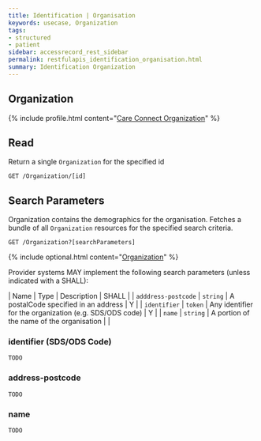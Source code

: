 ```yaml
---
title: Identification | Organisation
keywords: usecase, Organization
tags:
- structured
- patient
sidebar: accessrecord_rest_sidebar
permalink: restfulapis_identification_organisation.html
summary: Identification Organization
---
```


## Organization ##

{% include profile.html content="[Care Connect Organization](http://www.interopen.org/candidate-profiles/care-connect/CareConnect-Organization-1.html)" %}

## Read ##

Return a single `Organization` for the specified id

```http
GET /Organization/[id]
```

## Search Parameters ##

Organization contains the demographics for the organisation. Fetches a bundle of all `Organization` resources for the specified search criteria.

```http
GET /Organization?[searchParameters]
```

{% include optional.html content="[Organization](https://www.hl7.org/fhir/DSTU2/organization.html#search)" %}

Provider systems MAY implement the following search parameters (unless indicated with a SHALL):

| Name | Type | Description | SHALL |
| `adddress-postcode` | `string` | A postalCode specified in an address | Y |
| `identifier` | `token` | 	Any identifier for the organization (e.g. SDS/ODS code) | Y |
| `name` | `string` | A portion of the name of the organisation | |


### identifier (SDS/ODS Code) ###

```
TODO
```

### address-postcode

```
TODO
```

### name ###

```
TODO
```